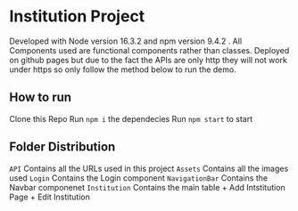 # Institution Project
Developed with Node version 16.3.2 and npm version 9.4.2 .
All Components used are functional components rather than classes.
Deployed on github pages but due to the fact the APIs are only http they will not work under https so only follow the method below to run the demo.
## How to run
Clone this Repo
Run `npm i` the dependecies
Run `npm start` to start
## Folder Distribution
`API`
Contains all the URLs used in this project 
`Assets`
Contains all the images used
`Login`
Contains the Login component
`NavigationBar`
Contains the Navbar componenet
`Institution`
Contains the main table + Add Intstitution Page + Edit Institution


